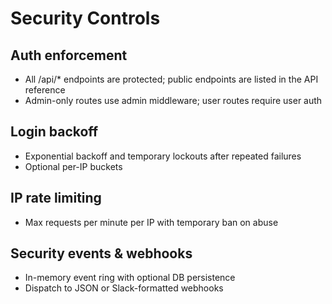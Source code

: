 # Security Controls

## Auth enforcement
- All /api/* endpoints are protected; public endpoints are listed in the API reference
- Admin-only routes use admin middleware; user routes require user auth

## Login backoff
- Exponential backoff and temporary lockouts after repeated failures
- Optional per-IP buckets

## IP rate limiting
- Max requests per minute per IP with temporary ban on abuse

## Security events & webhooks
- In-memory event ring with optional DB persistence
- Dispatch to JSON or Slack-formatted webhooks

